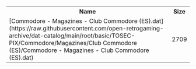 <table>
<tr><th>Name</th><th>Size</th></tr>
<tr><td>
[Commodore - Magazines - Club Commodore (ES).dat](https://raw.githubusercontent.com/open-retrogaming-archive/dat-catalog/main/root/basic/TOSEC-PIX/Commodore/Magazines/Club Commodore (ES)/Commodore - Magazines - Club Commodore (ES).dat)
</td><td>2709</td></tr>
</table>
